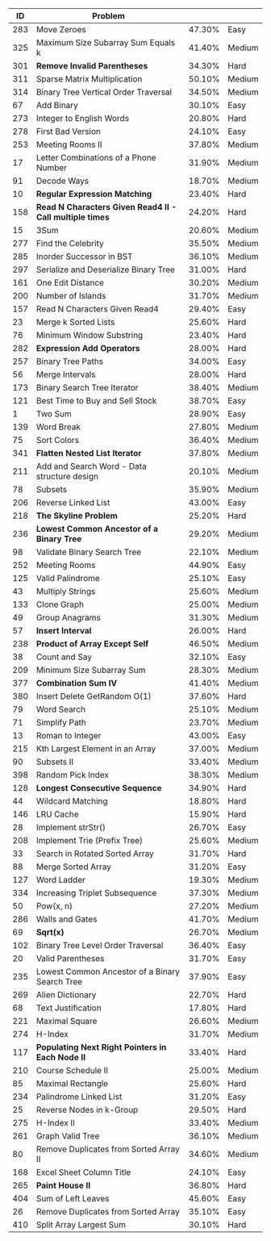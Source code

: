 | ID  | Problem                                                  |        |        |
|-----|----------------------------------------------------------|--------|--------|
| 283 | Move Zeroes                                              | 47.30% | Easy   |
| 325 | Maximum Size Subarray Sum Equals k                       | 41.40% | Medium |
| 301 | **Remove Invalid Parentheses**                               | 34.30% | Hard   |
| 311 | Sparse Matrix Multiplication                             | 50.10% | Medium |
| 314 | Binary Tree Vertical Order Traversal                     | 34.50% | Medium |
| 67  | Add Binary                                               | 30.10% | Easy   |
| 273 | Integer to English Words                                 | 20.80% | Hard   |
| 278 | First Bad Version                                        | 24.10% | Easy   |
| 253 | Meeting Rooms II                                         | 37.80% | Medium |
| 17  | Letter Combinations of a Phone Number                    | 31.90% | Medium |
| 91  | Decode Ways                                              | 18.70% | Medium |
| 10  | **Regular Expression Matching**                              | 23.40% | Hard   |
| 158 | **Read N Characters Given Read4 II - Call multiple times**   | 24.20% | Hard   |
| 15  | 3Sum                                                     | 20.60% | Medium |
| 277 | Find the Celebrity                                       | 35.50% | Medium |
| 285 | Inorder Successor in BST                                 | 36.10% | Medium |
| 297 | Serialize and Deserialize Binary Tree                    | 31.00% | Hard   |
| 161 | One Edit Distance                                        | 30.20% | Medium |
| 200 | Number of Islands                                        | 31.70% | Medium |
| 157 | Read N Characters Given Read4                            | 29.40% | Easy   |
| 23  | Merge k Sorted Lists                                     | 25.60% | Hard   |
| 76  | Minimum Window Substring                                 | 23.40% | Hard   |
| 282 | **Expression Add Operators**                                 | 28.00% | Hard   |
| 257 | Binary Tree Paths                                        | 34.00% | Easy   |
| 56  | Merge Intervals                                          | 28.00% | Hard   |
| 173 | Binary Search Tree Iterator                              | 38.40% | Medium |
| 121 | Best Time to Buy and Sell Stock                          | 38.70% | Easy   |
| 1   | Two Sum                                                  | 28.90% | Easy   |
| 139 | Word Break                                               | 27.80% | Medium |
| 75  | Sort Colors                                              | 36.40% | Medium |
| 341 | **Flatten Nested List Iterator**                             | 37.80% | Medium |
| 211 | Add and Search Word - Data structure design              | 20.10% | Medium |
| 78  | Subsets                                                  | 35.90% | Medium |
| 206 | Reverse Linked List                                      | 43.00% | Easy   |
| 218 | **The Skyline Problem**                                      | 25.20% | Hard   |
| 236 | **Lowest Common Ancestor of a Binary Tree**                  | 29.20% | Medium |
| 98  | Validate Binary Search Tree                              | 22.10% | Medium |
| 252 | Meeting Rooms                                            | 44.90% | Easy   |
| 125 | Valid Palindrome                                         | 25.10% | Easy   |
| 43  | Multiply Strings                                         | 25.60% | Medium |
| 133 | Clone Graph                                              | 25.00% | Medium |
| 49  | Group Anagrams                                           | 31.30% | Medium |
| 57  | **Insert Interval**                                          | 26.00% | Hard   |
| 238 | **Product of Array Except Self**                             | 46.50% | Medium |
| 38  | Count and Say                                            | 32.10% | Easy   |
| 209 | Minimum Size Subarray Sum                                | 28.30% | Medium |
| 377 | **Combination Sum IV**                                       | 41.40% | Medium |
| 380 | Insert Delete GetRandom O(1)                             | 37.60% | Hard   |
| 79  | Word Search                                              | 25.10% | Medium |
| 71  | Simplify Path                                            | 23.70% | Medium |
| 13  | Roman to Integer                                         | 43.00% | Easy   |
| 215 | Kth Largest Element in an Array                          | 37.00% | Medium |
| 90  | Subsets II                                               | 33.40% | Medium |
| 398 | Random Pick Index                                        | 38.30% | Medium |
| 128 | **Longest Consecutive Sequence**                             | 34.90% | Hard   |
| 44  | Wildcard Matching                                        | 18.80% | Hard   |
| 146 | LRU Cache                                                | 15.90% | Hard   |
| 28  | Implement strStr()                                       | 26.70% | Easy   |
| 208 | Implement Trie (Prefix Tree)                             | 25.60% | Medium |
| 33  | Search in Rotated Sorted Array                           | 31.70% | Hard   |
| 88  | Merge Sorted Array                                       | 31.20% | Easy   |
| 127 | Word Ladder                                              | 19.30% | Medium |
| 334 | Increasing Triplet Subsequence                           | 37.30% | Medium |
| 50  | Pow(x, n)                                                | 27.20% | Medium |
| 286 | Walls and Gates                                          | 41.70% | Medium |
| 69  | **Sqrt(x)**                                                  | 26.70% | Medium |
| 102 | Binary Tree Level Order Traversal                        | 36.40% | Easy   |
| 20  | Valid Parentheses                                        | 31.70% | Easy   |
| 235 | Lowest Common Ancestor of a Binary Search Tree           | 37.90% | Easy   |
| 269 | Alien Dictionary                                         | 22.70% | Hard   |
| 68  | Text Justification                                       | 17.80% | Hard   |
| 221 | Maximal Square                                           | 26.60% | Medium |
| 274 | H-Index                                                  | 31.70% | Medium |
| 117 | **Populating Next Right Pointers in Each Node II**           | 33.40% | Hard   |
| 210 | Course Schedule II                                       | 25.00% | Medium |
| 85  | Maximal Rectangle                                        | 25.60% | Hard   |
| 234 | Palindrome Linked List                                   | 31.20% | Easy   |
| 25  | Reverse Nodes in k-Group                                 | 29.50% | Hard   |
| 275 | H-Index II                                               | 33.40% | Medium |
| 261 | Graph Valid Tree                                         | 36.10% | Medium |
| 80  | Remove Duplicates from Sorted Array II                   | 34.60% | Medium |
| 168 | Excel Sheet Column Title                                 | 24.10% | Easy   |
| 265 | **Paint House II**                                           | 36.80% | Hard   |
| 404 | Sum of Left Leaves                                       | 45.60% | Easy   |
| 26  | Remove Duplicates from Sorted Array                      | 35.10% | Easy   |
| 410 | Split Array Largest Sum                                  | 30.10% | Hard   |

